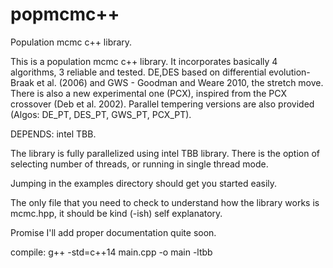 # popmcmc++
Population mcmc c++ library.

This is a population mcmc c++ library. It incorporates basically 4 algorithms, 3 reliable and tested. 
DE,DES based on differential evolution- Braak et al. (2006)
and GWS - Goodman and Weare 2010, the stretch move.  There is also a new experimental one (PCX), 
inspired from the PCX crossover (Deb et al. 2002). Parallel tempering versions are also provided 
(Algos: DE_PT, DES_PT, GWS_PT, PCX_PT). 

DEPENDS: intel TBB. 

The library is fully parallelized using intel TBB library. There is the option of selecting number of threads, 
or running in single thread mode. 

Jumping in the examples directory should get you started easily. 

The only file that you need to check to understand how the library works is mcmc.hpp, it should be kind (-ish) self explanatory. 

Promise I'll add proper documentation quite soon. 

compile: g++ -std=c++14 main.cpp -o main -ltbb 
